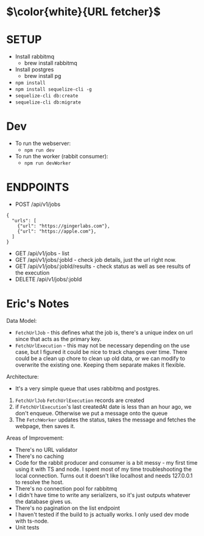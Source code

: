 # $\color{white}{URL fetcher}$

# SETUP

* Install rabbitmq
  * brew install rabbitmq
* Install postgres
  * brew install pg
* `npm install`
* `npm install sequelize-cli -g`
* `sequelize-cli db:create`
* `sequelize-cli db:migrate`

# Dev
* To run the webserver:
  * `npm run dev`
* To run the worker (rabbit consumer):
  * `npm run devWorker`

# ENDPOINTS

* POST /api/v1/jobs
```
{
  "urls": [
    {"url": "https://gingerlabs.com"},
    {"url": "https://apple.com"},
  ]
}
```
* GET /api/v1/jobs - list
* GET /api/v1/jobs/:jobId - check job details, just the url right now.
* GET /api/v1/jobs/:jobId/results - check status as well as see results of the execution
* DELETE /api/v1/jobs/:jobId


# Eric's Notes
Data Model:
* `FetchUrlJob` - this defines what the job is, there's a unique index on url since that acts as the primary key.
* `FetchUrlExecution` - this may not be necessary depending on the use case, but I figured it could be nice to track changes over time. There could be a clean up chore to clean up old data, or we can modify to overwrite the existing one. Keeping them separate makes it flexible.

Architecture:
* It's a very simple queue that uses rabbitmq and postgres.
1. `FetchUrlJob` `FetchUrlExecution` records are created
2. if `FetchUrlExecution`'s last createdAt date is less than an hour ago, we don't enqueue. Otherwise we put a message onto the queue
3. The `FetchWorker` updates the status, takes the message and fetches the webpage, then saves it.

Areas of Improvement:
* There's no URL validator
* There's no caching
* Code for the rabbit producer and consumer is a bit messy - my first time using it with TS and node. I spent most of my time troubleshooting the local connection. Turns out it doesn't like localhost and needs 127.0.0.1 to resolve the host.
* There's no connection pool for rabbitmq
* I didn't have time to write any serializers, so it's just outputs whatever the database gives us.
* There's no pagination on the list endpoint
* I haven't tested if the build to js actually works. I only used dev mode with ts-node.
* Unit tests